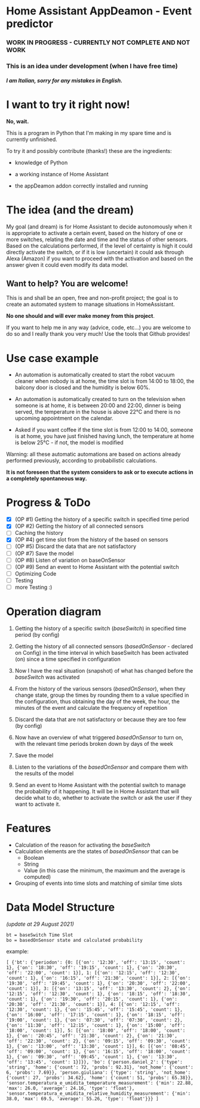 # Home Assistant AppDeamon  - Event predictor

### **WORK IN PROGRESS - CURRENTLY NOT COMPLETE AND NOT WORK**
### This is an idea under development (when I have free time)
#### *I am Italian, sorry for any mistakes in English.*

# I want to try it right now!
**No, wait.**

This is a program in Python that I'm making in my spare time and is currently unfinished.

To try it and possibly contribute (thanks!) these are the ingredients:

- knowledge of Python

- a working instance of Home Assistant
- the appDeamon addon correctly installed and running 

# The idea (and the dream)
My goal (and dream) is for Home Assistant to decide autonomously when it is appropriate to activate a certain event, based on the history of one or more switches, relating the date and time and the status of other sensors.
Based on the calculations performed, if the level of certainty is high it could directly activate the switch, or if it is low (uncertain) it could ask through Alexa (Amazon) if you want to proceed with the activation and based on the answer given it could even modify its data model.

## Want to help? You are welcome!
This is and shall be an open, free and non-profit project; the goal is to create an automated system to manage situations in HomeAssistant.

**No one should and will ever make money from this project**.

If you want to help me in any way (advice, code, etc...) you are welcome to do so and I really thank you very much!
Use the tools that Github provides!


# Use case example

- An automation is automatically created to start the robot vacuum cleaner when nobody is at home, the time slot is from 14:00 to 18:00, the balcony door is closed and the humidity is below 60%.

- An automation is automatically created to turn on the television when someone is at home, it is between 20:00 and 22:00, dinner is being served, the temperature in the house is above 22°C and there is no upcoming appointment on the calendar.

- Asked if you want coffee if the time slot is from 12:00 to 14:00, someone is at home, you have just finished having lunch, the temperature at home is below 25°C - if not, the model is modified 

Warning: all these automatic automations are based on actions already performed previously, according to probabilistic calculations. 

**It is not foreseen that the system considers to ask or to execute actions in a completely spontaneous way.**

# Progress & ToDo

- [x] (OP #1) Getting the history of a specific switch in specified time period 
- [x] (OP #2) Getting the history of all connected sensors 
- [ ] Caching the history
- [x] (OP #4) get time slot from the history of the based on sensors
- [ ] (OP #5) Discard the data that are not satisfactory
- [ ] (OP #7) Save the model
- [ ] (OP #8) Listen of variation on baseOnSensor
- [ ] (OP #9) Send an event to Home Assistant with the potential switch
- [ ] Optimizing Code
- [ ] Testing
- [ ] more Testing :)

# Operation diagram

1. Getting the history of a specific switch (*baseSwitch*) in specified time period (by config)

2. Getting the history of all connected sensors (*basedOnSensor* - declared on Config) in the time interval in which baseSwitch has been activated (on) since a time specified in configuration
3. Now I have the real situation (snapshot) of what has changed before the *baseSwitch* was activated
4. From the history of the various sensors (*basedOnSensor*), when they change state, group the times by rounding them to a value specified in the configuration, thus obtaining the day of the week, the hour, the minutes of the event and calculate the frequency of repetition
5. Discard the data that are not satisfactory or because they are too few (by config)
6. Now have an overview of what triggered *basedOnSensor* to turn on, with the relevant time periods broken down by days of the week
7. Save the model
8. Listen to the variations of the *basedOnSensor* and compare them with the results of the model
9. Send an event to Home Assistant with the potential switch to manage the probability of it happening. It will be in Home Assistant that will decide what to do, whether to activate the switch or ask the user if they want to activate it.

# Features

- Calculation of the reason for activating the *baseSwitch*
- Calculation elements are the states of *basedOnSensor* that can be
    - Boolean
    - String
    - Value (in this case the minimum, the maximum and the average is computed) 
- Grouping of events into time slots and matching of similar time slots


# Data Model Structure
*(update at 29 August 2021)*



    bt = baseSwitch Time Slot
    bo = basedOnSensor state and calculated probability



example:

```
[ {'bt': {'periodon': {0: [{'on': '12:30', 'off': '13:15', 'count': 1}, {'on': '18:30', 'off': '19:15', 'count': 1}, {'on': '20:30', 'off': '22:00', 'count': 1}], 1: [{'on': '12:15', 'off': '12:30', 'count': 1}, {'on': '16:15', 'off': '21:30', 'count': 1}], 2: [{'on': '19:30', 'off': '19:45', 'count': 1}, {'on': '20:30', 'off': '22:00', 'count': 1}], 3: [{'on': '13:15', 'off': '13:30', 'count': 2}, {'on': '12:15', 'off': '12:30', 'count': 1}, {'on': '18:15', 'off': '18:30', 'count': 1}, {'on': '19:30', 'off': '20:15', 'count': 1}, {'on': '20:30', 'off': '21:30', 'count': 1}], 4: [{'on': '12:15', 'off': '12:30', 'count': 1}, {'on': '15:45', 'off': '15:45', 'count': 1}, {'on': '16:00', 'off': '17:15', 'count': 1}, {'on': '18:15', 'off': '19:00', 'count': 1}, {'on': '07:30', 'off': '07:30', 'count': 2}, {'on': '11:30', 'off': '12:15', 'count': 1}, {'on': '15:00', 'off': '18:00', 'count': 1}], 5: [{'on': '18:00', 'off': '18:00', 'count': 1}, {'on': '20:45', 'off': '21:30', 'count': 2}, {'on': '21:30', 'off': '22:30', 'count': 2}, {'on': '09:15', 'off': '09:30', 'count': 1}, {'on': '13:00', 'off': '13:30', 'count': 1}], 6: [{'on': '08:45', 'off': '09:00', 'count': 1}, {'on': '16:15', 'off': '18:00', 'count': 1}, {'on': '09:30', 'off': '09:45', 'count': 1}, {'on': '13:30', 'off': '13:45', 'count': 1}]}}, 'bo': {'person.daniel_2': {'type': 'string', 'home': {'count': 72, 'probs': 92.31}, 'not_home': {'count': 6, 'probs': 7.69}}, 'person.giuliana': {'type': 'string', 'not_home': {'count': 27, 'probs': 34.62}, 'home': {'count': 51, 'probs': 65.38}}, 'sensor.temperatura_e_umidita_temperature_measurement': {'min': 22.88, 'max': 26.0, 'average': 24.16, 'type': 'float'}, 'sensor.temperatura_e_umidita_relative_humidity_measurement': {'min': 38.0, 'max': 69.5, 'average': 55.26, 'type': 'float'}}} ]
```